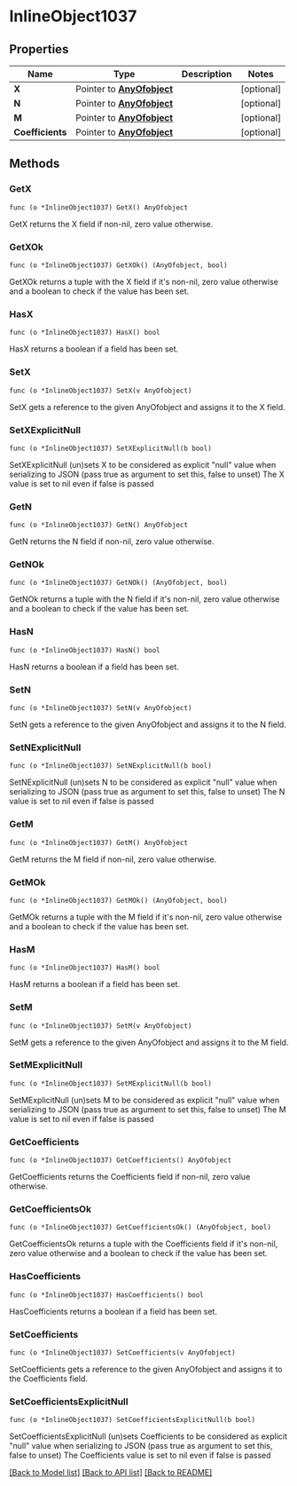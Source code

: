# InlineObject1037

## Properties

Name | Type | Description | Notes
------------ | ------------- | ------------- | -------------
**X** | Pointer to [**AnyOfobject**](anyOf&lt;object&gt;.md) |  | [optional] 
**N** | Pointer to [**AnyOfobject**](anyOf&lt;object&gt;.md) |  | [optional] 
**M** | Pointer to [**AnyOfobject**](anyOf&lt;object&gt;.md) |  | [optional] 
**Coefficients** | Pointer to [**AnyOfobject**](anyOf&lt;object&gt;.md) |  | [optional] 

## Methods

### GetX

`func (o *InlineObject1037) GetX() AnyOfobject`

GetX returns the X field if non-nil, zero value otherwise.

### GetXOk

`func (o *InlineObject1037) GetXOk() (AnyOfobject, bool)`

GetXOk returns a tuple with the X field if it's non-nil, zero value otherwise
and a boolean to check if the value has been set.

### HasX

`func (o *InlineObject1037) HasX() bool`

HasX returns a boolean if a field has been set.

### SetX

`func (o *InlineObject1037) SetX(v AnyOfobject)`

SetX gets a reference to the given AnyOfobject and assigns it to the X field.

### SetXExplicitNull

`func (o *InlineObject1037) SetXExplicitNull(b bool)`

SetXExplicitNull (un)sets X to be considered as explicit "null" value
when serializing to JSON (pass true as argument to set this, false to unset)
The X value is set to nil even if false is passed
### GetN

`func (o *InlineObject1037) GetN() AnyOfobject`

GetN returns the N field if non-nil, zero value otherwise.

### GetNOk

`func (o *InlineObject1037) GetNOk() (AnyOfobject, bool)`

GetNOk returns a tuple with the N field if it's non-nil, zero value otherwise
and a boolean to check if the value has been set.

### HasN

`func (o *InlineObject1037) HasN() bool`

HasN returns a boolean if a field has been set.

### SetN

`func (o *InlineObject1037) SetN(v AnyOfobject)`

SetN gets a reference to the given AnyOfobject and assigns it to the N field.

### SetNExplicitNull

`func (o *InlineObject1037) SetNExplicitNull(b bool)`

SetNExplicitNull (un)sets N to be considered as explicit "null" value
when serializing to JSON (pass true as argument to set this, false to unset)
The N value is set to nil even if false is passed
### GetM

`func (o *InlineObject1037) GetM() AnyOfobject`

GetM returns the M field if non-nil, zero value otherwise.

### GetMOk

`func (o *InlineObject1037) GetMOk() (AnyOfobject, bool)`

GetMOk returns a tuple with the M field if it's non-nil, zero value otherwise
and a boolean to check if the value has been set.

### HasM

`func (o *InlineObject1037) HasM() bool`

HasM returns a boolean if a field has been set.

### SetM

`func (o *InlineObject1037) SetM(v AnyOfobject)`

SetM gets a reference to the given AnyOfobject and assigns it to the M field.

### SetMExplicitNull

`func (o *InlineObject1037) SetMExplicitNull(b bool)`

SetMExplicitNull (un)sets M to be considered as explicit "null" value
when serializing to JSON (pass true as argument to set this, false to unset)
The M value is set to nil even if false is passed
### GetCoefficients

`func (o *InlineObject1037) GetCoefficients() AnyOfobject`

GetCoefficients returns the Coefficients field if non-nil, zero value otherwise.

### GetCoefficientsOk

`func (o *InlineObject1037) GetCoefficientsOk() (AnyOfobject, bool)`

GetCoefficientsOk returns a tuple with the Coefficients field if it's non-nil, zero value otherwise
and a boolean to check if the value has been set.

### HasCoefficients

`func (o *InlineObject1037) HasCoefficients() bool`

HasCoefficients returns a boolean if a field has been set.

### SetCoefficients

`func (o *InlineObject1037) SetCoefficients(v AnyOfobject)`

SetCoefficients gets a reference to the given AnyOfobject and assigns it to the Coefficients field.

### SetCoefficientsExplicitNull

`func (o *InlineObject1037) SetCoefficientsExplicitNull(b bool)`

SetCoefficientsExplicitNull (un)sets Coefficients to be considered as explicit "null" value
when serializing to JSON (pass true as argument to set this, false to unset)
The Coefficients value is set to nil even if false is passed

[[Back to Model list]](../README.md#documentation-for-models) [[Back to API list]](../README.md#documentation-for-api-endpoints) [[Back to README]](../README.md)


